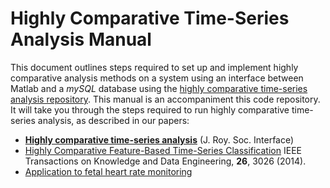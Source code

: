 # Highly Comparative Time-Series Analysis Manual

This document outlines steps required to set up and implement highly comparative analysis methods on a system using an interface between Matlab and a _mySQL_ database using the [highly comparative time-series analysis repository](https://github.com/SystemsAndSignalsGroup/hctsa).
This manual is an accompaniment this code repository.
It will take you through the steps required to run highly comparative time-series analysis, as described in our papers:

* [**Highly comparative time-series analysis**](http://rsif.royalsocietypublishing.org/content/10/83/20130048.full) (J. Roy. Soc. Interface)
* [Highly Comparative Feature-Based Time-Series Classification](http://ieeexplore.ieee.org/lpdocs/epic03/wrapper.htm?arnumber=6786425) IEEE Transactions on Knowledge and Data Engineering, **26**, 3026 (2014).
* [Application to fetal heart rate monitoring](http://ieeexplore.ieee.org/xpls/abs_all.jsp?arnumber=6346629)